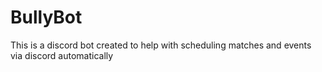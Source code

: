 # BullyBot
This is a discord bot created to help with scheduling matches and events via discord automatically 
